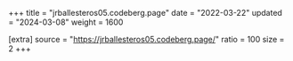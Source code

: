 +++
title = "jrballesteros05.codeberg.page"
date = "2022-03-22"
updated = "2024-03-08"
weight = 1600

[extra]
source = "https://jrballesteros05.codeberg.page/"
ratio = 100
size = 2
+++
